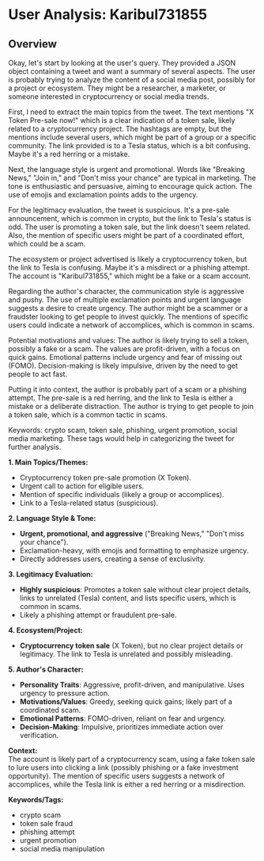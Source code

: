 # User Analysis: Karibul731855

## Overview

<think>
Okay, let's start by looking at the user's query. They provided a JSON object containing a tweet and want a summary of several aspects. The user is probably trying to analyze the content of a social media post, possibly for a project or ecosystem. They might be a researcher, a marketer, or someone interested in cryptocurrency or social media trends.

First, I need to extract the main topics from the tweet. The text mentions "X Token Pre-sale now!" which is a clear indication of a token sale, likely related to a cryptocurrency project. The hashtags are empty, but the mentions include several users, which might be part of a group or a specific community. The link provided is to a Tesla status, which is a bit confusing. Maybe it's a red herring or a mistake.

Next, the language style is urgent and promotional. Words like "Breaking News," "Join in," and "Don't miss your chance" are typical in marketing. The tone is enthusiastic and persuasive, aiming to encourage quick action. The use of emojis and exclamation points adds to the urgency.

For the legitimacy evaluation, the tweet is suspicious. It's a pre-sale announcement, which is common in crypto, but the link to Tesla's status is odd. The user is promoting a token sale, but the link doesn't seem related. Also, the mention of specific users might be part of a coordinated effort, which could be a scam.

The ecosystem or project advertised is likely a cryptocurrency token, but the link to Tesla is confusing. Maybe it's a misdirect or a phishing attempt. The account is "Karibul731855," which might be a fake or a scam account.

Regarding the author's character, the communication style is aggressive and pushy. The use of multiple exclamation points and urgent language suggests a desire to create urgency. The author might be a scammer or a fraudster looking to get people to invest quickly. The mentions of specific users could indicate a network of accomplices, which is common in scams.

Potential motivations and values: The author is likely trying to sell a token, possibly a fake or a scam. The values are profit-driven, with a focus on quick gains. Emotional patterns include urgency and fear of missing out (FOMO). Decision-making is likely impulsive, driven by the need to get people to act fast.

Putting it into context, the author is probably part of a scam or a phishing attempt. The pre-sale is a red herring, and the link to Tesla is either a mistake or a deliberate distraction. The author is trying to get people to join a token sale, which is a common tactic in scams.

Keywords: crypto scam, token sale, phishing, urgent promotion, social media marketing. These tags would help in categorizing the tweet for further analysis.
</think>

**1. Main Topics/Themes:**  
- Cryptocurrency token pre-sale promotion (X Token).  
- Urgent call to action for eligible users.  
- Mention of specific individuals (likely a group or accomplices).  
- Link to a Tesla-related status (suspicious).  

**2. Language Style & Tone:**  
- **Urgent, promotional, and aggressive** ("Breaking News," "Don't miss your chance").  
- Exclamation-heavy, with emojis and formatting to emphasize urgency.  
- Directly addresses users, creating a sense of exclusivity.  

**3. Legitimacy Evaluation:**  
- **Highly suspicious**: Promotes a token sale without clear project details, links to unrelated (Tesla) content, and lists specific users, which is common in scams.  
- Likely a phishing attempt or fraudulent pre-sale.  

**4. Ecosystem/Project:**  
- **Cryptocurrency token sale** (X Token), but no clear project details or legitimacy. The link to Tesla is unrelated and possibly misleading.  

**5. Author's Character:**  
- **Personality Traits**: Aggressive, profit-driven, and manipulative. Uses urgency to pressure action.  
- **Motivations/Values**: Greedy, seeking quick gains; likely part of a coordinated scam.  
- **Emotional Patterns**: FOMO-driven, reliant on fear and urgency.  
- **Decision-Making**: Impulsive, prioritizes immediate action over verification.  

**Context:**  
The account is likely part of a cryptocurrency scam, using a fake token sale to lure users into clicking a link (possibly phishing or a fake investment opportunity). The mention of specific users suggests a network of accomplices, while the Tesla link is either a red herring or a misdirection.  

**Keywords/Tags:**  
- crypto scam  
- token sale fraud  
- phishing attempt  
- urgent promotion  
- social media manipulation
